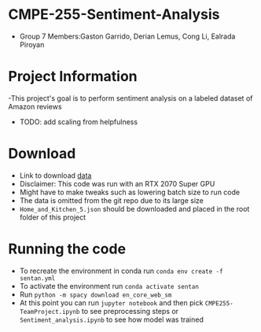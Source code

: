 # CMPE-255-Sentiment-Analysis

- Group 7 Members:Gaston Garrido, Derian Lemus, Cong Li, Ealrada Piroyan

# Project Information

-This project's goal is to perform sentiment analysis on a labeled dataset of Amazon reviews

- TODO: add scaling from helpfulness

# Download

- Link to download [data](http://snap.stanford.edu/data/amazon/productGraph/categoryFiles/reviews_Home_and_Kitchen_5.json.gz)
- Disclaimer: This code was run with an RTX 2070 Super GPU
- Might have to make tweaks such as lowering batch size to run code
- The data is omitted from the git repo due to its large size
- `Home_and_Kitchen_5.json` should be downloaded and placed in the root folder of this project

# Running the code

- To recreate the environment in conda run `conda env create -f sentan.yml`
- To activate the environment run `conda activate sentan`
- Run `python -m spacy download en_core_web_sm`
- At this point you can run `jupyter notebook` and then pick `CMPE255-TeamProject.ipynb` to see preprocessing steps or `Sentiment_analysis.ipynb` to see how model was trained
